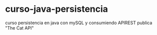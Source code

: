 # curso-java-persistencia
curso persistencia en java con mySQL y consumiendo APIREST publica "The Cat API"

